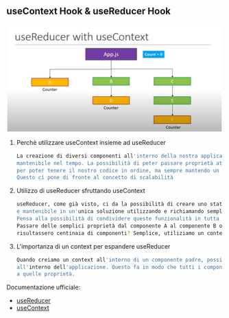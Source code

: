 ## useContext Hook & useReducer Hook

<div align="center">
    <img src="src/assets/useContext&useReducer.png" alt="useContext&useReducer" width="500" height="250">
</div>

1. Perchè utilizzare useContext insieme ad useReducer
   ```sh
   La creazione di diversi componenti all'interno della nostra applicazione ci permette di mantenere il nostro lavoro
   mantenibile nel tempo. La possibilità di peter passare proprietà attraverso i vari componenti risulta molto utile
   per poter tenere il nostro codice in ordine, ma sempre mantendo un approcio di familiarità.
   Questo ci pone di fronte al concetto di scalabilità
   ```
2. Utilizzo di useReducer sfruttando useContext
   ``` sh
   useReducer, come già visto, ci da la possibilità di creare uno stato all'interno di un componente controllabile
   e mantenibile in un'unica soluzione utilizzando e richiamando semplicemente un dispatch all'interno del componente.
   Pensa alla possibilità di condividere queste funzionalità in tutta l'applicazione.
   Passare delle semplici proprietà dal componente A al componente B o C risulta piuttosto semplice, ma se questi componenti
   risultassero centinaia di componenti? Semplice, utiliziamo un context!
   ```
3. L'importanza di un context per espandere useReducer
    ``` sh
    Quando creiamo un context all'interno di un componente padre, possiamo condividerlo grazie al provider
    all'interno dell'applicazione. Questo fa in modo che tutti i componenti che stanno sotto di esso abbiano accesso
    a quelle proprietà. 
    ```

Documentazione ufficiale:
- [useReducer](https://react.dev/reference/react/useReducer)
- [useContext](https://react.dev/reference/react/useContext)

